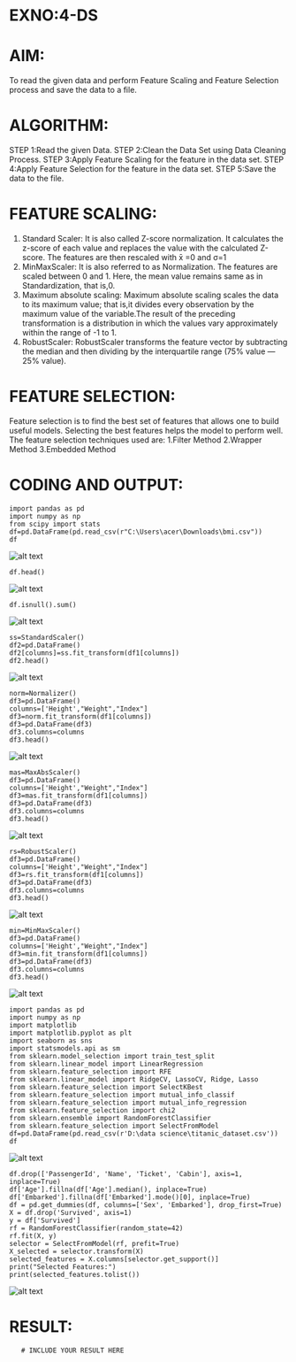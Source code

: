 # EXNO:4-DS
# AIM:
To read the given data and perform Feature Scaling and Feature Selection process and save the
data to a file.

# ALGORITHM:
STEP 1:Read the given Data.
STEP 2:Clean the Data Set using Data Cleaning Process.
STEP 3:Apply Feature Scaling for the feature in the data set.
STEP 4:Apply Feature Selection for the feature in the data set.
STEP 5:Save the data to the file.

# FEATURE SCALING:
1. Standard Scaler: It is also called Z-score normalization. It calculates the z-score of each value and replaces the value with the calculated Z-score. The features are then rescaled with x̄ =0 and σ=1
2. MinMaxScaler: It is also referred to as Normalization. The features are scaled between 0 and 1. Here, the mean value remains same as in Standardization, that is,0.
3. Maximum absolute scaling: Maximum absolute scaling scales the data to its maximum value; that is,it divides every observation by the maximum value of the variable.The result of the preceding transformation is a distribution in which the values vary approximately within the range of -1 to 1.
4. RobustScaler: RobustScaler transforms the feature vector by subtracting the median and then dividing by the interquartile range (75% value — 25% value).

# FEATURE SELECTION:
Feature selection is to find the best set of features that allows one to build useful models. Selecting the best features helps the model to perform well.
The feature selection techniques used are:
1.Filter Method
2.Wrapper Method
3.Embedded Method

# CODING AND OUTPUT:
```
import pandas as pd
import numpy as np
from scipy import stats
df=pd.DataFrame(pd.read_csv(r"C:\Users\acer\Downloads\bmi.csv"))
df

```

![alt text](image.png)

```
df.head()
```

![alt text](image-1.png)

```
df.isnull().sum()
```
![alt text](image-2.png)

```
ss=StandardScaler()
df2=pd.DataFrame()
df2[columns]=ss.fit_transform(df1[columns])
df2.head()

```

![alt text](image-3.png)

```
norm=Normalizer()
df3=pd.DataFrame()
columns=['Height',"Weight","Index"]
df3=norm.fit_transform(df1[columns])
df3=pd.DataFrame(df3)
df3.columns=columns
df3.head()
```

![alt text](image-4.png)

```
mas=MaxAbsScaler()
df3=pd.DataFrame()
columns=['Height',"Weight","Index"]
df3=mas.fit_transform(df1[columns])
df3=pd.DataFrame(df3)
df3.columns=columns
df3.head()
```

![alt text](image-5.png)

```
rs=RobustScaler()
df3=pd.DataFrame()
columns=['Height',"Weight","Index"]
df3=rs.fit_transform(df1[columns])
df3=pd.DataFrame(df3)
df3.columns=columns
df3.head()
```

![alt text](image-6.png)

```
min=MinMaxScaler()
df3=pd.DataFrame()
columns=['Height',"Weight","Index"]
df3=min.fit_transform(df1[columns])
df3=pd.DataFrame(df3)
df3.columns=columns
df3.head()
```

![alt text](image-7.png)

```
import pandas as pd
import numpy as np
import matplotlib
import matplotlib.pyplot as plt
import seaborn as sns
import statsmodels.api as sm
from sklearn.model_selection import train_test_split
from sklearn.linear_model import LinearRegression
from sklearn.feature_selection import RFE
from sklearn.linear_model import RidgeCV, LassoCV, Ridge, Lasso
from sklearn.feature_selection import SelectKBest
from sklearn.feature_selection import mutual_info_classif
from sklearn.feature_selection import mutual_info_regression
from sklearn.feature_selection import chi2
from sklearn.ensemble import RandomForestClassifier
from sklearn.feature_selection import SelectFromModel
df=pd.DataFrame(pd.read_csv(r'D:\data science\titanic_dataset.csv'))
df
```

![alt text](image-8.png)

```
df.drop(['PassengerId', 'Name', 'Ticket', 'Cabin'], axis=1, inplace=True)
df['Age'].fillna(df['Age'].median(), inplace=True)
df['Embarked'].fillna(df['Embarked'].mode()[0], inplace=True)
df = pd.get_dummies(df, columns=['Sex', 'Embarked'], drop_first=True)
X = df.drop('Survived', axis=1)
y = df['Survived']
rf = RandomForestClassifier(random_state=42)
rf.fit(X, y)
selector = SelectFromModel(rf, prefit=True)
X_selected = selector.transform(X)
selected_features = X.columns[selector.get_support()]
print("Selected Features:")
print(selected_features.tolist())
```

![alt text](image-9.png)

# RESULT:
       # INCLUDE YOUR RESULT HERE
